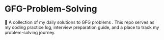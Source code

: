 # GFG-Problem-Solving
🚀 A collection of my daily solutions to GFG problems . This repo serves as my coding practice log, interview preparation guide, and a place to track my problem-solving journey.
